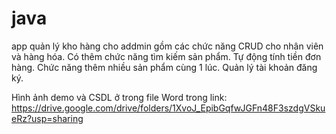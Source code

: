# java
app quản lý kho hàng cho addmin gồm các chức năng CRUD cho nhân viên và hàng hóa.
Có thêm chức năng tìm kiếm sản phẩm.
Tự động tính tiền đơn hàng.
Chức năng thêm nhiều sản phẩm cùng 1 lúc.
Quản lý tài khoản đăng ký.

Hình ảnh demo và CSDL ở trong file Word trong link: https://drive.google.com/drive/folders/1XvoJ_EpibGqfwJGFn48F3szdgVSkueRz?usp=sharing
